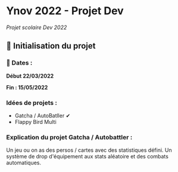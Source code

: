 # Ynov 2022 - Projet Dev

_Projet scolaire Dev 2022_

## 🚀 Initialisation du projet

### 📅 Dates :

**Début 22/03/2022**

**Fin : 15/05/2022**

### Idées de projets :

- Gatcha / AutoBatller ✔
- Flappy Bird Multi

### Explication du projet Gatcha / Autobattler :

Un jeu ou on as des persos / cartes avec des statistiques défini. Un système de drop d'équipement aux stats aléatoire et des combats automatiques.
